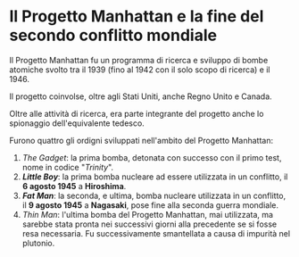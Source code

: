# Il Progetto Manhattan e la fine del secondo conflitto mondiale

Il Progetto Manhattan fu un programma di ricerca e sviluppo di bombe atomiche
svolto tra il 1939 (fino al 1942 con il solo scopo di ricerca) e il 1946.

Il progetto coinvolse, oltre agli Stati Uniti, anche Regno Unito e Canada.

Oltre alle attività di ricerca, era parte integrante del progetto anche lo
spionaggio dell'equivalente tedesco.

Furono quattro gli ordigni sviluppati nell'ambito del Progetto Manhattan:
1. *The Gadget*: la prima bomba, detonata con successo con il primo test, nome
  in codice "*Trinity*".
2. ***Little Boy***: la prima bomba nucleare ad essere utilizzata in un
  conflitto, il **6 agosto 1945** a **Hiroshima**.
3. ***Fat Man***: la seconda, e ultima, bomba nucleare utilizzata in un
  conflitto, il **9 agosto 1945** a **Nagasaki**, pose fine alla seconda guerra
  mondiale.
4. *Thin Man*: l'ultima bomba del Progetto Manhattan, mai utilizzata, ma
  sarebbe stata pronta nei successivi giorni alla precedente se si fosse resa
  necessaria. Fu successivamente smantellata a causa di impurità nel plutonio.
